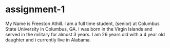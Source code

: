 # assignment-1
My Name is Freeston Athill. I am a full time student, (senior) at Columbus State University in Columbus, GA. I was born in the Virgin Islands and served in the military for almost 3 years. I am 26 years old with a 4 year old daughter and i currently live in Alabama. 
